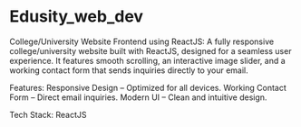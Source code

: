 # Edusity_web_dev

College/University Website Frontend using ReactJS: 
A fully responsive college/university website built with ReactJS, designed for a seamless user experience. It features smooth scrolling, an interactive image slider, and a working contact form that sends inquiries directly to your email.

Features:
Responsive Design – Optimized for all devices.
Working Contact Form – Direct email inquiries.
Modern UI – Clean and intuitive design.

Tech Stack: ReactJS
